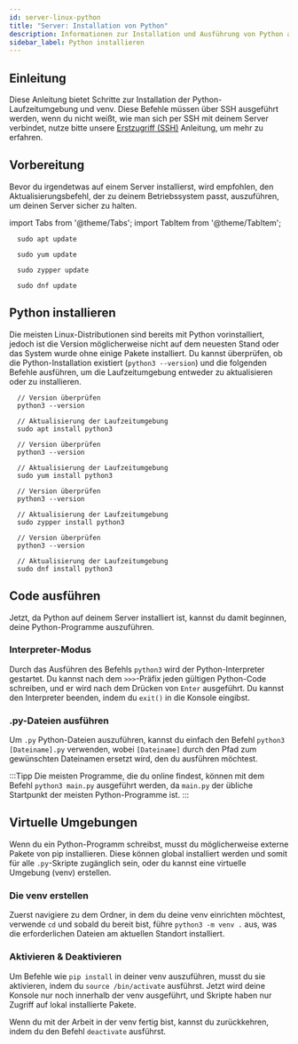 ```yaml
---
id: server-linux-python
title: "Server: Installation von Python"
description: Informationen zur Installation und Ausführung von Python auf Ihrem Server von ZAP-Hosting - ZAP-Hosting.com Dokumentation
sidebar_label: Python installieren
---
```


## Einleitung

Diese Anleitung bietet Schritte zur Installation der Python-Laufzeitumgebung und venv. Diese Befehle müssen über SSH ausgeführt werden, wenn du nicht weißt, wie man sich per SSH mit deinem Server verbindet, nutze bitte unsere [Erstzugriff (SSH)](https://zap-hosting.com/guides/docs/vserver-linux-ssh) Anleitung, um mehr zu erfahren.

## Vorbereitung

Bevor du irgendetwas auf einem Server installierst, wird empfohlen, den Aktualisierungsbefehl, der zu deinem Betriebssystem passt, auszuführen, um deinen Server sicher zu halten.


import Tabs from '@theme/Tabs';
import TabItem from '@theme/TabItem';

<Tabs>
<TabItem value="ubuntu-debian" label="Ubuntu & Debian" default>
  
```
  sudo apt update
```

</TabItem>
<TabItem value="centos" label="CentOS">
  
```
  sudo yum update
```

</TabItem>
<TabItem value="opensuse" label="OpenSUSE">
  
```
  sudo zypper update
```
  
</TabItem>
<TabItem value="fedora" label="Fedora">
  
```
  sudo dnf update
```

</TabItem>
</Tabs>

## Python installieren

Die meisten Linux-Distributionen sind bereits mit Python vorinstalliert, jedoch ist die Version möglicherweise nicht auf dem neuesten Stand oder das System wurde ohne einige Pakete installiert. Du kannst überprüfen, ob die Python-Installation existiert (`python3 --version`) und die folgenden Befehle ausführen, um die Laufzeitumgebung entweder zu aktualisieren oder zu installieren.


<Tabs>
<TabItem value="ubuntu-debian" label="Ubuntu & Debian" default>
  
```
  // Version überprüfen
  python3 --version

  // Aktualisierung der Laufzeitumgebung
  sudo apt install python3
```

</TabItem>
<TabItem value="centos" label="CentOS">
  
```
  // Version überprüfen
  python3 --version

  // Aktualisierung der Laufzeitumgebung
  sudo yum install python3
```

</TabItem>
<TabItem value="opensuse" label="OpenSUSE">
  
```
  // Version überprüfen
  python3 --version

  // Aktualisierung der Laufzeitumgebung
  sudo zypper install python3
```

</TabItem>
<TabItem value="fedora" label="Fedora">
  
```
  // Version überprüfen
  python3 --version

  // Aktualisierung der Laufzeitumgebung
  sudo dnf install python3
```


</TabItem>
</Tabs>

## Code ausführen

Jetzt, da Python auf deinem Server installiert ist, kannst du damit beginnen, deine Python-Programme auszuführen.

### Interpreter-Modus

Durch das Ausführen des Befehls `python3` wird der Python-Interpreter gestartet. Du kannst nach dem `>>>`-Präfix jeden gültigen Python-Code schreiben, und er wird nach dem Drücken von `Enter` ausgeführt. Du kannst den Interpreter beenden, indem du `exit()` in die Konsole eingibst.

### .py-Dateien ausführen

Um `.py` Python-Dateien auszuführen, kannst du einfach den Befehl `python3 [Dateiname].py` verwenden, wobei `[Dateiname]` durch den Pfad zum gewünschten Dateinamen ersetzt wird, den du ausführen möchtest.

:::Tipp
Die meisten Programme, die du online findest, können mit dem Befehl `python3 main.py` ausgeführt werden, da `main.py` der übliche Startpunkt der meisten Python-Programme ist.
:::

## Virtuelle Umgebungen

Wenn du ein Python-Programm schreibst, musst du möglicherweise externe Pakete von pip installieren. Diese können global installiert werden und somit für alle `.py`-Skripte zugänglich sein, oder du kannst eine virtuelle Umgebung (venv) erstellen.

### Die venv erstellen

Zuerst navigiere zu dem Ordner, in dem du deine venv einrichten möchtest, verwende `cd` und sobald du bereit bist, führe `python3 -m venv .` aus, was die erforderlichen Dateien am aktuellen Standort installiert.

### Aktivieren & Deaktivieren

Um Befehle wie `pip install` in deiner venv auszuführen, musst du sie aktivieren, indem du `source /bin/activate` ausführst. Jetzt wird deine Konsole nur noch innerhalb der venv ausgeführt, und Skripte haben nur Zugriff auf lokal installierte Pakete.

Wenn du mit der Arbeit in der venv fertig bist, kannst du zurückkehren, indem du den Befehl `deactivate` ausführst.

